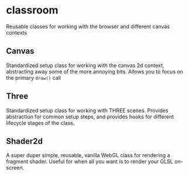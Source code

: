 # classroom
Reusable classes for working with the browser and different canvas contexts

## Canvas
Standardized setup class for working with the canvas 2d context, abstracting away some of the more annoying bits. Allows you to focus on the primary `draw()` call

## Three
Standardized setup class for working with THREE scenes. Provides abstraction for common setup steps, and provides hooks for different lifecycle stages of the class. 

## Shader2d
A super duper simple, reusable, vanilla WebGL class for rendering a fragment shader. Useful for when all you want is to render your GLSL on-screen.
